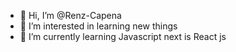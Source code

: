 - 👋 Hi, I’m @Renz-Capena
- 👀 I’m interested in learning new things
- 🌱 I’m currently learning Javascript next is React js

<!---
Renz-Capena/Renz-Capena is a ✨ special ✨ repository because its `README.md` (this file) appears on your GitHub profile.
You can click the Preview link to take a look at your changes.
--->
